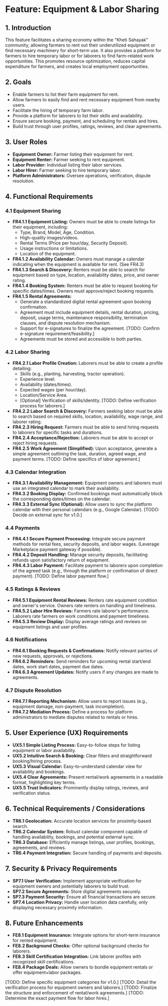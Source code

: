 # Feature: Equipment & Labor Sharing

## 1. Introduction

This feature facilitates a sharing economy within the "Kheti Sahayak" community, allowing farmers to rent out their underutilized equipment or find necessary machinery for short-term use. It also provides a platform for farmers to hire temporary labor or for laborers to find farm-related work opportunities. This promotes resource optimization, reduces capital expenditure for farmers, and creates local employment opportunities.

## 2. Goals

*   Enable farmers to list their farm equipment for rent.
*   Allow farmers to easily find and rent necessary equipment from nearby users.
*   Facilitate the hiring of temporary farm labor.
*   Provide a platform for laborers to list their skills and availability.
*   Ensure secure booking, payment, and scheduling for rentals and hires.
*   Build trust through user profiles, ratings, reviews, and clear agreements.

## 3. User Roles

*   **Equipment Owner:** Farmer listing their equipment for rent.
*   **Equipment Renter:** Farmer seeking to rent equipment.
*   **Labor Provider:** Individual listing their labor services.
*   **Labor Hirer:** Farmer seeking to hire temporary labor.
*   **Platform Administrators:** Oversee operations, verification, dispute resolution.

## 4. Functional Requirements

### 4.1 Equipment Sharing
*   **FR4.1.1 Equipment Listing:** Owners must be able to create listings for their equipment, including:
    *   Type, Brand, Model, Age, Condition.
    *   High-quality images/videos.
    *   Rental Terms (Price per hour/day, Security Deposit).
    *   Usage instructions or limitations.
    *   Location of the equipment.
*   **FR4.1.2 Availability Calendar:** Owners must manage a calendar indicating when the equipment is available for rent. (See FR4.3)
*   **FR4.1.3 Search & Discovery:** Renters must be able to search for equipment based on type, location, availability dates, price, and owner rating.
*   **FR4.1.4 Booking System:** Renters must be able to request booking for specific dates/times. Owners must approve/reject booking requests.
*   **FR4.1.5 Rental Agreements:**
    *   Generate a standardized digital rental agreement upon booking confirmation.
    *   Agreement must include equipment details, rental duration, pricing, deposit, usage terms, maintenance responsibility, termination clauses, and dispute resolution mechanism.
    *   Support for e-signatures to finalize the agreement. [TODO: Confirm e-signature requirement/feasibility.]
    *   Agreements must be stored and accessible to both parties.

### 4.2 Labor Sharing
*   **FR4.2.1 Labor Profile Creation:** Laborers must be able to create a profile detailing:
    *   Skills (e.g., planting, harvesting, tractor operation).
    *   Experience level.
    *   Availability (dates/times).
    *   Expected wages (per hour/day).
    *   Location/Service Area.
    *   [Optional] Verification of skills/identity. [TODO: Define verification process for laborers.]
*   **FR4.2.2 Labor Search & Discovery:** Farmers seeking labor must be able to search based on required skills, location, availability, wage range, and laborer rating.
*   **FR4.2.3 Hiring Request:** Farmers must be able to send hiring requests to laborers for specific tasks and durations.
*   **FR4.2.4 Acceptance/Rejection:** Laborers must be able to accept or reject hiring requests.
*   **FR4.2.5 Work Agreement (Simplified):** Upon acceptance, generate a simple agreement outlining the task, duration, agreed wage, and payment terms. [TODO: Define specifics of labor agreement.]

### 4.3 Calendar Integration
*   **FR4.3.1 Availability Management:** Equipment owners and laborers must use an integrated calendar to mark their availability.
*   **FR4.3.2 Booking Display:** Confirmed bookings must automatically block the corresponding dates/times on the calendar.
*   **FR4.3.3 External Sync (Optional):** Allow users to sync the platform calendar with their personal calendars (e.g., Google Calendar). [TODO: Decide on external sync for v1.0.]

### 4.4 Payments
*   **FR4.4.1 Secure Payment Processing:** Integrate secure payment methods for rental fees, security deposits, and labor wages. (Leverage Marketplace payment gateway if possible).
*   **FR4.4.2 Deposit Handling:** Manage security deposits, facilitating refunds upon satisfactory return of equipment.
*   **FR4.4.3 Labor Payment:** Facilitate payment to laborers upon completion of the agreed task (e.g., through the platform or confirmation of direct payment). [TODO: Define labor payment flow.]

### 4.5 Ratings & Reviews
*   **FR4.5.1 Equipment Rental Reviews:** Renters rate equipment condition and owner's service. Owners rate renters on handling and timeliness.
*   **FR4.5.2 Labor Hire Reviews:** Farmers rate laborer's performance. Laborers rate farmers on work conditions and payment timeliness.
*   **FR4.5.3 Review Display:** Display average ratings and reviews on equipment listings and user profiles.

### 4.6 Notifications
*   **FR4.6.1 Booking Requests & Confirmations:** Notify relevant parties of new requests, approvals, or rejections.
*   **FR4.6.2 Reminders:** Send reminders for upcoming rental start/end dates, work start dates, payment due dates.
*   **FR4.6.3 Agreement Updates:** Notify users if any changes are made to agreements.

### 4.7 Dispute Resolution
*   **FR4.7.1 Reporting Mechanism:** Allow users to report issues (e.g., equipment damage, non-payment, task incompletion).
*   **FR4.7.2 Mediation Process:** Define a process for platform administrators to mediate disputes related to rentals or hires.

## 5. User Experience (UX) Requirements

*   **UX5.1 Simple Listing Process:** Easy-to-follow steps for listing equipment or labor availability.
*   **UX5.2 Intuitive Search & Booking:** Clear filters and straightforward booking/hiring process.
*   **UX5.3 Visual Calendar:** Easy-to-understand calendar view for availability and bookings.
*   **UX5.4 Clear Agreements:** Present rental/work agreements in a readable format, highlighting key terms.
*   **UX5.5 Trust Indicators:** Prominently display ratings, reviews, and verification status.

## 6. Technical Requirements / Considerations

*   **TR6.1 Geolocation:** Accurate location services for proximity-based search.
*   **TR6.2 Calendar System:** Robust calendar component capable of handling availability, bookings, and potential external sync.
*   **TR6.3 Database:** Efficiently manage listings, user profiles, bookings, agreements, and reviews.
*   **TR6.4 Payment Integration:** Secure handling of payments and deposits.

## 7. Security & Privacy Requirements

*   **SP7.1 User Verification:** Implement appropriate verification for equipment owners and potentially laborers to build trust.
*   **SP7.2 Secure Agreements:** Store digital agreements securely.
*   **SP7.3 Payment Security:** Ensure all financial transactions are secure.
*   **SP7.4 Location Privacy:** Handle user location data carefully, only displaying necessary proximity information.

## 8. Future Enhancements

*   **FE8.1 Equipment Insurance:** Integrate options for short-term insurance for rented equipment.
*   **FE8.2 Background Checks:** Offer optional background checks for laborers.
*   **FE8.3 Skill Certification Integration:** Link laborer profiles with recognized skill certifications.
*   **FE8.4 Package Deals:** Allow owners to bundle equipment rentals or offer equipment+labor packages.

[TODO: Define specific equipment categories for v1.0.]
[TODO: Detail the verification process for equipment owners and laborers.]
[TODO: Finalize the structure and enforcement of rental/work agreements.]
[TODO: Determine the exact payment flow for labor hires.]
